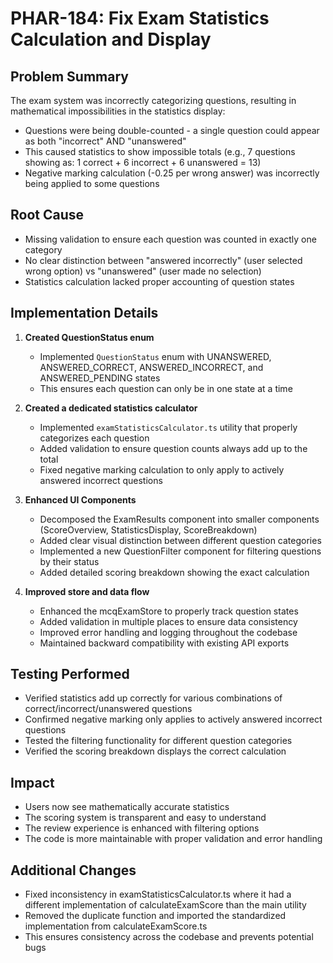 # PHAR-184: Fix Exam Statistics Calculation and Display

## Problem Summary
The exam system was incorrectly categorizing questions, resulting in mathematical impossibilities in the statistics display:
- Questions were being double-counted - a single question could appear as both "incorrect" AND "unanswered"
- This caused statistics to show impossible totals (e.g., 7 questions showing as: 1 correct + 6 incorrect + 6 unanswered = 13)
- Negative marking calculation (-0.25 per wrong answer) was incorrectly being applied to some questions

## Root Cause
- Missing validation to ensure each question was counted in exactly one category
- No clear distinction between "answered incorrectly" (user selected wrong option) vs "unanswered" (user made no selection) 
- Statistics calculation lacked proper accounting of question states

## Implementation Details
1. **Created QuestionStatus enum**
   - Implemented `QuestionStatus` enum with UNANSWERED, ANSWERED_CORRECT, ANSWERED_INCORRECT, and ANSWERED_PENDING states
   - This ensures each question can only be in one state at a time

2. **Created a dedicated statistics calculator**
   - Implemented `examStatisticsCalculator.ts` utility that properly categorizes each question
   - Added validation to ensure question counts always add up to the total
   - Fixed negative marking calculation to only apply to actively answered incorrect questions

3. **Enhanced UI Components**
   - Decomposed the ExamResults component into smaller components (ScoreOverview, StatisticsDisplay, ScoreBreakdown)
   - Added clear visual distinction between different question categories
   - Implemented a new QuestionFilter component for filtering questions by their status
   - Added detailed scoring breakdown showing the exact calculation

4. **Improved store and data flow**
   - Enhanced the mcqExamStore to properly track question states
   - Added validation in multiple places to ensure data consistency
   - Improved error handling and logging throughout the codebase
   - Maintained backward compatibility with existing API exports

## Testing Performed
- Verified statistics add up correctly for various combinations of correct/incorrect/unanswered questions
- Confirmed negative marking only applies to actively answered incorrect questions
- Tested the filtering functionality for different question categories
- Verified the scoring breakdown displays the correct calculation

## Impact
- Users now see mathematically accurate statistics
- The scoring system is transparent and easy to understand
- The review experience is enhanced with filtering options
- The code is more maintainable with proper validation and error handling

## Additional Changes
- Fixed inconsistency in examStatisticsCalculator.ts where it had a different implementation of calculateExamScore than the main utility
- Removed the duplicate function and imported the standardized implementation from calculateExamScore.ts
- This ensures consistency across the codebase and prevents potential bugs
